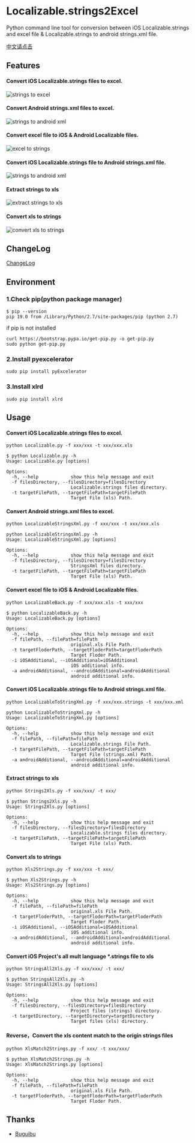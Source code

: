 # Localizable.strings2Excel

Python command line tool for conversion between iOS Localizable.strings and excel file & Localizable.strings to android strings.xml file.

[中文请点击](https://github.com/CatchZeng/Localizable.strings2Excel/blob/master/README-CN.md)

## Features

#### Convert iOS Localizable.strings files to excel.

![strings to excel](https://github.com/CatchZeng/Localizable.strings2Excel/blob/master/imgs/stoe.jpg)

#### Convert Android strings.xml files to excel.

![strings to android xml](https://github.com/CatchZeng/Localizable.strings2Excel/blob/master/imgs/atox.jpg)

#### Convert excel file to iOS & Android Localizable files.

![excel to strings](https://github.com/CatchZeng/Localizable.strings2Excel/blob/master/imgs/etos.jpg)

#### Convert iOS Localizable.strings file to Android strings.xml file.

![strings to android xml](https://github.com/CatchZeng/Localizable.strings2Excel/blob/master/imgs/stox.jpg)

#### Extract strings to xls

![extract strings to xls](https://github.com/CatchZeng/Localizable.strings2Excel/blob/master/imgs/strings2xls.jpg)

#### Convert xls to strings

![convert xls to strings](https://github.com/CatchZeng/Localizable.strings2Excel/blob/master/imgs/xls2strings.jpg)

## ChangeLog

[ChangeLog](https://github.com/CatchZeng/Localizable.strings2Excel/blob/master/CHANGELOG.md)

## Environment

### 1.Check pip(python package manager)

```
$ pip --version
pip 19.0 from /Library/Python/2.7/site-packages/pip (python 2.7)
```

if pip is not installed

```
curl https://bootstrap.pypa.io/get-pip.py -o get-pip.py
sudo python get-pip.py
```

### 2.Install pyexcelerator

```
sudo pip install pyExcelerator
```

### 3.Install xlrd

```
sudo pip install xlrd
```

## Usage

#### Convert iOS Localizable.strings files to excel.

```shell
python Localizable.py -f xxx/xxx -t xxx/xxx.xls

$ python Localizable.py -h
Usage: Localizable.py [options]

Options:
  -h, --help            show this help message and exit
  -f filesDirectory, --filesDirectory=filesDirectory
                        Localizable.strings files directory.
  -t targetFilePath, --targetFilePath=targetFilePath
                        Target File (xls) Path.
```

#### Convert Android strings.xml files to excel.

```shell
python LocalizableStringsXml.py -f xxx/xxx -t xxx/xxx.xls

python LocalizableStringsXml.py -h
Usage: LocalizableStringsXml.py [options]

Options:
  -h, --help            show this help message and exit
  -f filesDirectory, --filesDirectory=filesDirectory
                        StringsXml files directory.
  -t targetFilePath, --targetFilePath=targetFilePath
                        Target File (xls) Path.
```

#### Convert excel file to iOS & Android Localizable files.

```shell
python LocalizableBack.py -f xxx/xxx.xls -t xxx/xxx

$ python LocalizableBack.py -h
Usage: LocalizableBack.py [options]

Options:
  -h, --help            show this help message and exit
  -f filePath, --filePath=filePath
                        original.xls File Path.
  -t targetFloderPath, --targetFloderPath=targetFloderPath
                        Target Floder Path.
  -i iOSAdditional, --iOSAdditional=iOSAdditional
                        iOS additional info.
  -a androidAdditional, --androidAdditional=androidAdditional
                        android additional info.
```

#### Convert iOS Localizable.strings file to Android strings.xml file.

```shell
python LocalizableToStringXml.py -f xxx/xxx.strings -t xxx/xxx.xml

python LocalizableToStringXml.py -h
Usage: LocalizableToStringXml.py [options]

Options:
  -h, --help            show this help message and exit
  -f filePath, --filePath=filePath
                        Localizable.strings File Path.
  -t targetFilePath, --targetFilePath=targetFilePath
                        Target File (strings.xml) Path.
  -a androidAdditional, --androidAdditional=androidAdditional
                        android additional info.
```

#### Extract strings to xls

```shell
python Strings2Xls.py -f xxx/xxx/ -t xxx/

$ python Strings2Xls.py -h
Usage: Strings2Xls.py [options]

Options:
  -h, --help            show this help message and exit
  -f filesDirectory, --filesDirectory=filesDirectory
                        Localizable.strings files directory.
  -t targetFilePath, --targetFilePath=targetFilePath
                        Target File (xls) Path.
```

#### Convert xls to strings

```shell
python Xls2Strings.py -f xxx/xxx -t xxx/

$ python Xls2Strings.py -h
Usage: Xls2Strings.py [options]

Options:
  -h, --help            show this help message and exit
  -f filePath, --filePath=filePath
                        original.xls File Path.
  -t targetFloderPath, --targetFloderPath=targetFloderPath
                        Target Floder Path.
  -i iOSAdditional, --iOSAdditional=iOSAdditional
                        iOS additional info.
  -a androidAdditional, --androidAdditional=androidAdditional
                        android additional info.
```

#### Convert iOS Project's all mult language \*.strings file to xls

```shell
python StringsAll2Xls.py -f xxx/xxx/ -t xxx/

$ python StringsAll2Xls.py -h
Usage: StringsAll2Xls.py [options]

Options:
  -h, --help            show this help message and exit
  -f filesDirectory, --filesDirectory=filesDirectory
                        Project files (strings) directory.
  -t targetDirectory, --targetDirectory=targetDirectory
                        Target files (xls) directory.
```

#### Reverse，Convert the xls content match to the origin strings files

```shell
python XlsMatch2Strings.py -f xxx/ -t xxx/xxx/

$ python XlsMatch2Strings.py -h
Usage: XlsMatch2Strings.py [options]

Options:
  -h, --help            show this help message and exit
  -f filePath, --filePath=filePath
                        original.xls File Path.
  -t targetFloderPath, --targetFloderPath=targetFloderPath
                        Target Floder Path.
```

## Thanks

- [Buguibu](https://github.com/buguibu)
